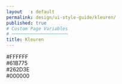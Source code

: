 ```yaml
---
layout   : default
permalink: design/ui-style-guide/kleuren/
published: true
# Custom Page Variables
# ─────────────────────
title: Kleuren
---
```


<div class="c">

  <div class="container3 wit">
    <div class="top">
    </div>
    <div class="wit">
      #FFFFFF
    </div>
  </div>

  <div class="container2 green">
    <div class="top">
    </div>
    <div class="bottom">
      #61B775
    </div>
  </div>

  <div class="container2 grey">
    <div class="top">
    </div>
    <div class="bottom">
      #262D3E
    </div>
  </div>
  
  <div class="container2 black">
    <div class="top">
    </div>
    <div class="bottom">
      #000000
    </div>
  </div>
</div>